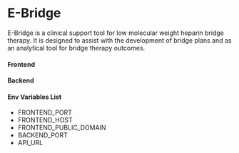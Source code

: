 # E-Bridge
E-Bridge is a clinical support tool for low molecular weight heparin bridge therapy. It is designed to assist with the development of bridge plans and as an analytical tool for bridge therapy outcomes.

#### Frontend

#### Backend

#### Env Variables List
* FRONTEND_PORT
* FRONTEND_HOST
* FRONTEND_PUBLIC_DOMAIN
* BACKEND_PORT
* API_URL
